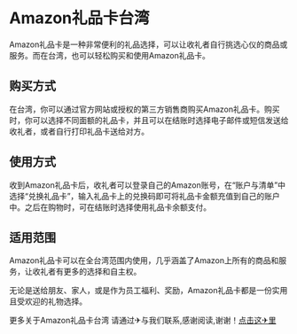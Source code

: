 # Amazon礼品卡台湾

Amazon礼品卡是一种非常便利的礼品选择，可以让收礼者自行挑选心仪的商品或服务。而在台湾，也可以轻松购买和使用Amazon礼品卡。

## 购买方式
在台湾，你可以通过官方网站或授权的第三方销售商购买Amazon礼品卡。购买时，你可以选择不同面额的礼品卡，并且可以在结账时选择电子邮件或短信发送给收礼者，或者自行打印礼品卡送给对方。

## 使用方式
收到Amazon礼品卡后，收礼者可以登录自己的Amazon账号，在“账户与清单”中选择“兑换礼品卡”，输入礼品卡上的兑换码即可将礼品卡金额充值到自己的账户中。之后在购物时，可在结账时选择使用礼品卡余额支付。

## 适用范围
Amazon礼品卡可以在全台湾范围内使用，几乎涵盖了Amazon上所有的商品和服务，让收礼者有更多的选择和自主权。

无论是送给朋友、家人，或是作为员工福利、奖励，Amazon礼品卡都是一份实用且受欢迎的礼物选择。

更多关于Amazon礼品卡台湾 请通过✈与我们联系,感谢阅读,谢谢！[点击这✈里](https://t.me/lm999bot)